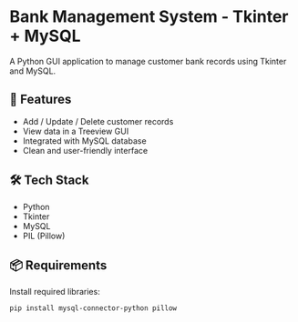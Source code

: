 # Bank Management System - Tkinter + MySQL

A Python GUI application to manage customer bank records using Tkinter and MySQL.

## 🚀 Features
- Add / Update / Delete customer records
- View data in a Treeview GUI
- Integrated with MySQL database
- Clean and user-friendly interface

## 🛠️ Tech Stack
- Python
- Tkinter
- MySQL
- PIL (Pillow)

## 📦 Requirements

Install required libraries:

```bash
pip install mysql-connector-python pillow
